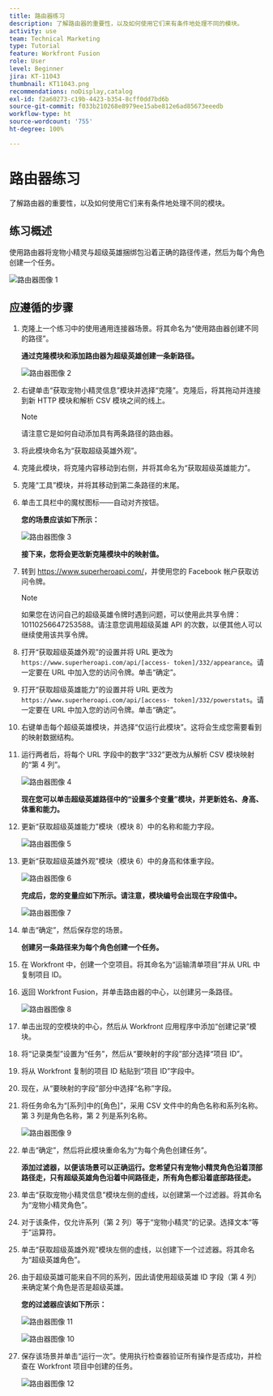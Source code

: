 ```yaml
---
title: 路由器练习
description: 了解路由器的重要性，以及如何使用它们来有条件地处理不同的模块。
activity: use
team: Technical Marketing
type: Tutorial
feature: Workfront Fusion
role: User
level: Beginner
jira: KT-11043
thumbnail: KT11043.png
recommendations: noDisplay,catalog
exl-id: f2a60273-c19b-4423-b354-8cff0dd7bd6b
source-git-commit: f033b210268e8979ee15abe812e6ad85673eeedb
workflow-type: ht
source-wordcount: '755'
ht-degree: 100%

---
```


# 路由器练习

了解路由器的重要性，以及如何使用它们来有条件地处理不同的模块。

## 练习概述

使用路由器将宠物小精灵与超级英雄捆绑包沿着正确的路径传递，然后为每个角色创建一个任务。

![路由器图像 1](../12-exercises/assets/routers-walkthrough-1.png)

## 应遵循的步骤

1. 克隆上一个练习中的使用通用连接器场景。将其命名为“使用路由器创建不同的路径”。

   **通过克隆模块和添加路由器为超级英雄创建一条新路径。**

   ![路由器图像 2](../12-exercises/assets/routers-walkthrough-2.png)

1. 右键单击“获取宠物小精灵信息”模块并选择“克隆”。克隆后，将其拖动并连接到新 HTTP 模块和解析 CSV 模块之间的线上。

   >[!NOTE]
   >
   > 请注意它是如何自动添加具有两条路径的路由器。

1. 将此模块命名为“获取超级英雄外观”。
1. 克隆此模块，将克隆内容移动到右侧，并将其命名为“获取超级英雄能力”。
1. 克隆“工具”模块，并将其移动到第二条路径的末尾。
1. 单击工具栏中的魔杖图标——自动对齐按钮。

   **您的场景应该如下所示：**

   ![路由器图像 3](../12-exercises/assets/routers-walkthrough-3.png)

   **接下来，您将会更改新克隆模块中的映射值。**

1. 转到 <https://www.superheroapi.com/>，并使用您的 Facebook 帐户获取访问令牌。

   >[!NOTE]
   >
   >如果您在访问自己的超级英雄令牌时遇到问题，可以使用此共享令牌：10110256647253588。请注意您调用超级英雄 API 的次数，以便其他人可以继续使用该共享令牌。

1. 打开“获取超级英雄外观”的设置并将 URL 更改为 `https://www.superheroapi.com/api/[access- token]/332/appearance`。请一定要在 URL 中加入您的访问令牌。单击“确定”。
1. 打开“获取超级英雄能力”的设置并将 URL 更改为 `https://www.superheroapi.com/api/[access- token]/332/powerstats`。请一定要在 URL 中加入您的访问令牌。单击“确定”。
1. 右键单击每个超级英雄模块，并选择“仅运行此模块”。这将会生成您需要看到的映射数据结构。
1. 运行两者后，将每个 URL 字段中的数字“332”更改为从解析 CSV 模块映射的“第 4 列”。

   ![路由器图像 4](../12-exercises/assets/routers-walkthrough-4.png)

   **现在您可以单击超级英雄路径中的“设置多个变量”模块，并更新姓名、身高、体重和能力。**

1. 更新“获取超级英雄能力”模块（模块 8）中的名称和能力字段。

   ![路由器图像 5](../12-exercises/assets/routers-walkthrough-5.png)

1. 更新“获取超级英雄外观”模块（模块 6）中的身高和体重字段。

   ![路由器图像 6](../12-exercises/assets/routers-walkthrough-6.png)

   **完成后，您的变量应如下所示。请注意，模块编号会出现在字段值中。**

   ![路由器图像 7](../12-exercises/assets/routers-walkthrough-7.png)

1. 单击“确定”，然后保存您的场景。

   **创建另一条路径来为每个角色创建一个任务。**

1. 在 Workfront 中，创建一个空项目。将其命名为“运输清单项目”并从 URL 中复制项目 ID。
1. 返回 Workfront Fusion，并单击路由器的中心，以创建另一条路径。

   ![路由器图像 8](../12-exercises/assets/routers-walkthrough-8.png)

1. 单击出现的空模块的中心，然后从 Workfront 应用程序中添加“创建记录”模块。
1. 将“记录类型”设置为“任务”，然后从“要映射的字段”部分选择“项目 ID”。
1. 将从 Workfront 复制的项目 ID 粘贴到“项目 ID”字段中。
1. 现在，从“要映射的字段”部分中选择“名称”字段。
1. 将任务命名为“[系列]中的[角色]”，采用 CSV 文件中的角色名称和系列名称。第 3 列是角色名称，第 2 列是系列名称。

   ![路由器图像 9](../12-exercises/assets/routers-walkthrough-9.png)

1. 单击“确定”，然后将此模块重命名为“为每个角色创建任务”。

   **添加过滤器，以便该场景可以正确运行。您希望只有宠物小精灵角色沿着顶部路径走，只有超级英雄角色沿着中间路径走，所有角色都沿着底部路径走。**

1. 单击“获取宠物小精灵信息”模块左侧的虚线，以创建第一个过滤器。将其命名为“宠物小精灵角色”。
1. 对于该条件，仅允许系列（第 2 列）等于“宠物小精灵”的记录。选择文本“等于”运算符。
1. 单击“获取超级英雄外观”模块左侧的虚线，以创建下一个过滤器。将其命名为“超级英雄角色”。
1. 由于超级英雄可能来自不同的系列，因此请使用超级英雄 ID 字段（第 4 列）来确定某个角色是否是超级英雄。

   **您的过滤器应该如下所示：**

   ![路由器图像 11](../12-exercises/assets/routers-walkthrough-11.png)

   ![路由器图像 10](../12-exercises/assets/routers-walkthrough-10.png)

1. 保存该场景并单击“运行一次”。使用执行检查器验证所有操作是否成功，并检查在 Workfront 项目中创建的任务。

   ![路由器图像 12](../12-exercises/assets/routers-walkthrough-12.png)
